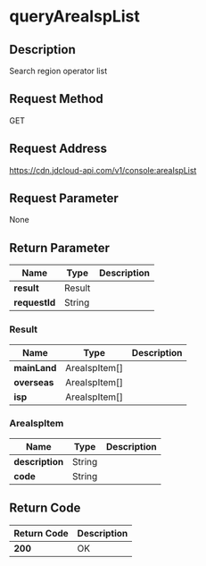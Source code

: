 # queryAreaIspList


## Description
Search region operator list

## Request Method
GET

## Request Address
https://cdn.jdcloud-api.com/v1/console:areaIspList


## Request Parameter
None


## Return Parameter
|Name|Type|Description|
|---|---|---|
|**result**|Result| |
|**requestId**|String| |

### Result
|Name|Type|Description|
|---|---|---|
|**mainLand**|AreaIspItem[]| |
|**overseas**|AreaIspItem[]| |
|**isp**|AreaIspItem[]| |
### AreaIspItem
|Name|Type|Description|
|---|---|---|
|**description**|String| |
|**code**|String| |

## Return Code
|Return Code|Description|
|---|---|
|**200**|OK|
